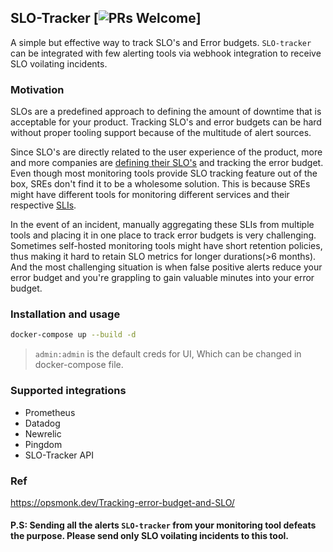 ## SLO-Tracker [![PRs Welcome](https://img.shields.io/badge/PRs-welcome-brightgreen.svg?style=flat-square)]
A simple but effective way to track SLO's and Error budgets. `SLO-tracker` can be integrated with few alerting tools via webhook integration to receive SLO voilating incidents. 

### Motivation
SLOs are a predefined approach to defining the amount of downtime that is acceptable for your product. Tracking SLO's and error budgets can be hard without proper tooling support because of the multitude of alert sources. 

Since SLO's are directly related to the user experience of the product, more and more companies are [defining their SLO's](https://cloud.google.com/blog/products/devops-sre/availability-part-deux-cre-life-lessons) and tracking the error budget. Even though most monitoring tools provide SLO tracking feature out of the box, SREs don't find it to be a wholesome solution. This is because SREs might have different tools for monitoring different services and their respective [SLIs](https://newrelic.com/blog/best-practices/best-practices-for-setting-slos-and-slis-for-modern-complex-systems). 

In the event of an incident, manually aggregating these SLIs from multiple tools and placing it in one place to track error budgets is very challenging. Sometimes self-hosted monitoring tools might have short retention policies, thus making it hard to retain SLO metrics for longer durations(>6 months). And the most challenging situation is when false positive alerts reduce your error budget and you're grappling to gain valuable minutes into your error budget. 

### Installation and usage
```sh    
docker-compose up --build -d      
```    
> `admin:admin` is the default creds for UI, Which can be changed in docker-compose file.

### Supported integrations
- Prometheus
- Datadog
- Newrelic
- Pingdom
- SLO-Tracker API 

### Ref
https://opsmonk.dev/Tracking-error-budget-and-SLO/  


#### P.S: Sending all the alerts `SLO-tracker` from your monitoring tool defeats the purpose. Please send only SLO voilating incidents to this tool.
